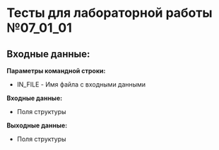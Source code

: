 # Тесты для лабораторной работы №07_01_01

## Входные данные:

**Параметры командной строки:**
- IN_FILE - Имя файла с входными данными

**Входные данные:**
- Поля структуры

**Выходные данные:**
- Поля структуры

